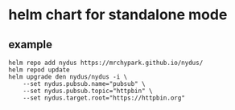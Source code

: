 # helm chart for standalone mode

## example

```
helm repo add nydus https://mrchypark.github.io/nydus/
helm repod update
helm upgrade den nydus/nydus -i \
    --set nydus.pubsub.name="pubsub" \
    --set nydus.pubsub.topic="httpbin" \
    --set nydus.target.root="https://httpbin.org" 
```